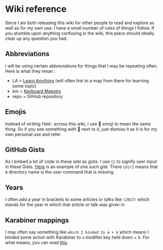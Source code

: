 # Wiki reference
Since I am both releasing this wiki for other people to read and explore as well as for my own use. I have a small number of _rules_ of things I follow. If you stumble upon anything confusing in the wiki, this place should ideally clear up any question you had.

## Abbreviations
I will be using certain abbreviations for things that I may be repeating often. Here is what they mean : 
- LA = [Learn Anything](https://learn-anything.xyz) (will often link to a map from there for learning some topic)
- km = [Keyboard Maestro](../macOS/apps/km/km.md)
- repo = GitHub repository

## Emojis
Instead of writing `TODO:` across this wiki, I use 📌 emoji to mean the same thing. So if you see something with 📌 next to it, just dismiss it as it is for my own personal use and refer

## GitHub Gists
As I embed a lot of code in these wiki as gists. I use `{}` to signify user input in these Gists. [Here](https://gist.github.com/17a9bc95ce5da0db7f85d076b45d07cd) is an example of one such gist. There `{dir}` means that a directory name is the user command that is missing.

## Years
I often add a year in brackets to some articles or talks like `(2017)` which stands for the year in which that article or talk was given in.

## Karabiner mappings
I may often say something like `which I binded to a + k` which means I binded some action with Karabiner to `a` modifier key held down + k. For what means, you can read [this](../macOS/apps/karabiner/Karabiner.md).